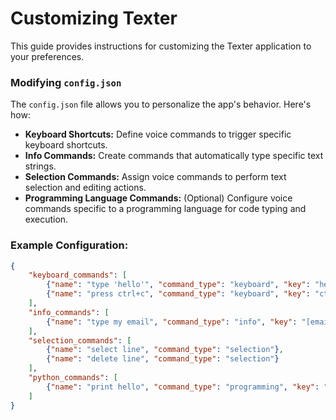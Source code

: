# Customizing Texter

This guide provides instructions for customizing the Texter application to your preferences.

### Modifying `config.json`

The `config.json` file allows you to personalize the app's behavior. Here's how:

* **Keyboard Shortcuts:** Define voice commands to trigger specific keyboard shortcuts.
* **Info Commands:** Create commands that automatically type specific text strings.
* **Selection Commands:** Assign voice commands to perform text selection and editing actions.
* **Programming Language Commands:** (Optional) Configure voice commands specific to a programming language for code typing and execution.

### Example Configuration:

```json
{
    "keyboard_commands": [
        {"name": "type 'hello'", "command_type": "keyboard", "key": "hello"},
        {"name": "press ctrl+c", "command_type": "keyboard", "key": "ctrl+c"}
    ],
    "info_commands": [
        {"name": "type my email", "command_type": "info", "key": "[email address removed]"}
    ],
    "selection_commands": [
        {"name": "select line", "command_type": "selection"},
        {"name": "delete line", "command_type": "selection"}
    ],
    "python_commands": [
        {"name": "print hello", "command_type": "programming", "key": "print('hello')"}
    ]
}
